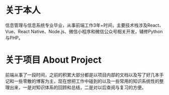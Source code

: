 # 关于本人

信息管理与信息系统专业毕业，从事前端工作3年+时间，主要技术栈涉及React、Vue、React Native、Node.js、微信小程序和微信公众号相关开发，辅修Python与PHP。

# 关于项目 About Project

前端从事了一段时间，之前的积累大部分都是以项目内部的文档以及写了好几本手记和一些零散的博客为主，现在想把工作中碰到的以及一些常用的知识系统性的整理出来，一是对知识体系的回顾和总结，二是对以后查阅与复习的方便。















